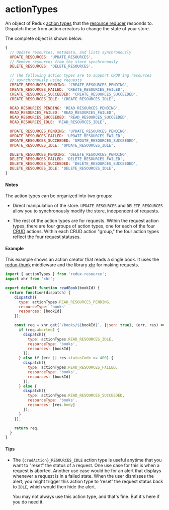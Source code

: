 # actionTypes

An object of Redux [action types](http://redux.js.org/docs/basics/Actions.html)
that the [resource reducer](resource-reducer.md) responds to. Dispatch these
from action creators to change the state of your store.

The complete object is shown below:

```js
{
  // Update resources, metadata, and lists synchronously
  UPDATE_RESOURCES: 'UPDATE_RESOURCES',
  // Remove resources from the store synchronously
  DELETE_RESOURCES: 'DELETE_RESOURCES',

  // The following action types are to support CRUD'ing resources
  // asynchronously using requests
  CREATE_RESOURCES_PENDING: 'CREATE_RESOURCES_PENDING',
  CREATE_RESOURCES_FAILED: 'CREATE_RESOURCES_FAILED',
  CREATE_RESOURCES_SUCCEEDED: 'CREATE_RESOURCES_SUCCEEDED',
  CREATE_RESOURCES_IDLE: 'CREATE_RESOURCES_IDLE',

  READ_RESOURCES_PENDING: 'READ_RESOURCES_PENDING',
  READ_RESOURCES_FAILED: 'READ_RESOURCES_FAILED',
  READ_RESOURCES_SUCCEEDED: 'READ_RESOURCES_SUCCEEDED',
  READ_RESOURCES_IDLE: 'READ_RESOURCES_IDLE',

  UPDATE_RESOURCES_PENDING: 'UPDATE_RESOURCES_PENDING',
  UPDATE_RESOURCES_FAILED: 'UPDATE_RESOURCES_FAILED',
  UPDATE_RESOURCES_SUCCEEDED: 'UPDATE_RESOURCES_SUCCEEDED',
  UPDATE_RESOURCES_IDLE: 'UPDATE_RESOURCES_IDLE',

  DELETE_RESOURCES_PENDING: 'DELETE_RESOURCES_PENDING',
  DELETE_RESOURCES_FAILED: 'DELETE_RESOURCES_FAILED',
  DELETE_RESOURCES_SUCCEEDED: 'DELETE_RESOURCES_SUCCEEDED',
  DELETE_RESOURCES_IDLE: 'DELETE_RESOURCES_IDLE',
}
```

#### Notes

The action types can be organized into two groups:

- Direct manipulation of the store. `UPDATE_RESOURCES` and `DELETE_RESOURCES` allow
  you to synchronously modify the store, independent of requests.

- The rest of the action types are for requests. Within the request action types,
  there are four groups of action types, one for each of the four
  [CRUD](https://en.wikipedia.org/wiki/Create,_read,_update_and_delete) actions.
  Within each CRUD action "group," the four action types reflect the four request statuses.

#### Example

This example shows an action creator that reads a single book. It uses the
[redux-thunk](https://github.com/gaearon/redux-thunk) middleware and the
library [xhr](https://github.com/naugtur/xhr) for making requests.

```js
import { actionTypes } from 'redux-resource';
import xhr from 'xhr';

export default function readBook(bookId) {
  return function(dispatch) {
    dispatch({
      type: actionTypes.READ_RESOURCES_PENDING,
      resourceType: 'books'
      resources: [bookId]
    });

    const req = xhr.get(`/books/${bookId}`, {json: true}, (err, res) => {
      if (req.aborted) {
        dispatch({
          type: actionTypes.READ_RESOURCES_IDLE,
          resourceType: 'books',
          resources: [bookId]
        });
      } else if (err || res.statusCode >= 400) {
        dispatch({
          type: actionTypes.READ_RESOURCES_FAILED,
          resourceType: 'books',
          resources: [bookId]
        });
      } else {
        dispatch({
          type: actionTypes.READ_RESOURCES_SUCCEEDED,
          resourceType: 'books',
          resources: [res.body]
        });
      }
    });

    return req;
  }
}
```

#### Tips

- The `{crudAction}_RESOURCES_IDLE` action type is useful anytime that you want
  to "reset" the status of a request. One use case for this is when a request
  is aborted. Another use case would be for an alert that displays whenever a
  request is in a failed state. When the user dismisses the alert, you might
  trigger this action type to 'reset' the request status back to `IDLE`, which
  would then hide the alert.

  You may not always use this action type, and that's fine. But it's here if
  you do need it.
